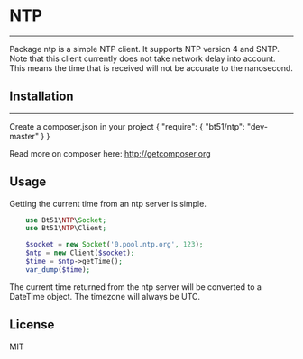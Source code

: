 # NTP
-------

Package ntp is a simple NTP client. It supports NTP version 4 and SNTP. Note that this client currently does not take network delay into account. This means the time that is received will not be accurate to the nanosecond.

## Installation
------------

Create a composer.json in your project
    {
        "require": {
            "bt51/ntp": "dev-master"
        }
    }

Read more on composer here: http://getcomposer.org

## Usage
Getting the current time from an ntp server is simple.

``` php
    use Bt51\NTP\Socket;
    use Bt51\NTP\Client;

    $socket = new Socket('0.pool.ntp.org', 123); 
    $ntp = new Client($socket);
    $time = $ntp->getTime();
    var_dump($time);
```

The current time returned from the ntp server will be converted to a DateTime object. The timezone will always be UTC.

License
-------

MIT
